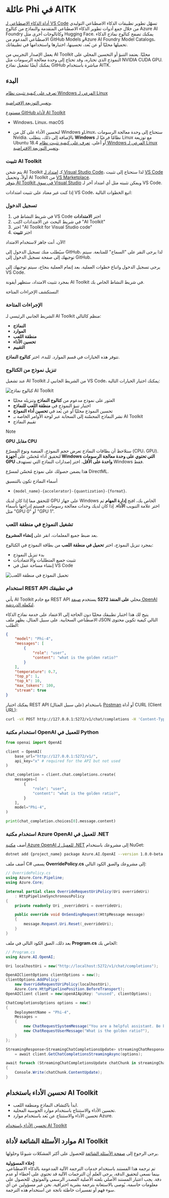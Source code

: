 # عائلة Phi في AITK

[أداة الذكاء الاصطناعي لـ VS Code](https://marketplace.visualstudio.com/items?itemName=ms-windows-ai-studio.windows-ai-studio) تسهّل تطوير تطبيقات الذكاء الاصطناعي التوليدي من خلال جمع أدوات تطوير الذكاء الاصطناعي المتقدمة والنماذج من كتالوج Azure AI Foundry وكاتالوجات أخرى مثل Hugging Face. يمكنك تصفح كتالوج نماذج الذكاء الاصطناعي المدعوم من GitHub Models وAzure AI Foundry Model Catalogs، تحميلها محليًا أو عن بُعد، تحسينها، اختبارها واستخدامها في تطبيقاتك.

يعمل الإصدار التجريبي من AI Toolkit محليًا. يعتمد التنبؤ أو التحسين المحلي على النموذج الذي تختاره، وقد تحتاج إلى وحدة معالجة الرسومات مثل NVIDIA CUDA GPU. يمكنك أيضًا تشغيل نماذج GitHub مباشرة باستخدام AITK.

## البدء

[تعرف على كيفية تثبيت نظام Windows الفرعي لـ Linux](https://learn.microsoft.com/windows/wsl/install?WT.mc_id=aiml-137032-kinfeylo)

و[تغيير التوزيعة الافتراضية](https://learn.microsoft.com/windows/wsl/install#change-the-default-linux-distribution-installed).

[مستودع GitHub لأداة AI Toolkit](https://github.com/microsoft/vscode-ai-toolkit/)

- Windows، Linux، macOS
  
- لتحسين الأداء على كل من Windows وLinux، ستحتاج إلى وحدة معالجة الرسومات Nvidia. بالإضافة إلى ذلك، يتطلب **Windows** نظامًا فرعيًا لـ Linux مع توزيعة Ubuntu 18.4 أو أعلى. [تعرف على كيفية تثبيت نظام Windows الفرعي لـ Linux](https://learn.microsoft.com/windows/wsl/install) و[تغيير التوزيعة الافتراضية](https://learn.microsoft.com/windows/wsl/install#change-the-default-linux-distribution-installed).

### تثبيت AI Toolkit

يتم شحن AI Toolkit كـ [امتداد لـ Visual Studio Code](https://code.visualstudio.com/docs/setup/additional-components#_vs-code-extensions)، لذا ستحتاج إلى تثبيت [VS Code](https://code.visualstudio.com/docs/setup/windows?WT.mc_id=aiml-137032-kinfeylo) أولاً، وتحميل AI Toolkit من [VS Marketplace](https://marketplace.visualstudio.com/items?itemName=ms-windows-ai-studio.windows-ai-studio).  
[يتوفر AI Toolkit في سوق Visual Studio](https://marketplace.visualstudio.com/items?itemName=ms-windows-ai-studio.windows-ai-studio) ويمكن تثبيته مثل أي امتداد آخر لـ VS Code.

إذا كنت غير معتاد على تثبيت امتدادات VS Code، اتبع الخطوات التالية:

### تسجيل الدخول

1. في شريط النشاط في VS Code اختر **الامتدادات**  
1. في شريط البحث عن الامتدادات اكتب "AI Toolkit"  
1. اختر "AI Toolkit for Visual Studio code"  
1. اختر **تثبيت**  

الآن، أنت جاهز لاستخدام الامتداد!

سيُطلب منك تسجيل الدخول إلى GitHub، لذا يرجى النقر على "السماح" للمتابعة. سيتم توجيهك إلى صفحة تسجيل الدخول إلى GitHub.

يرجى تسجيل الدخول واتباع خطوات العملية. بعد إتمام العملية بنجاح، سيتم توجيهك إلى VS Code.

بمجرد تثبيت الامتداد، ستظهر أيقونة AI Toolkit في شريط النشاط الخاص بك.

لنستكشف الإجراءات المتاحة!

### الإجراءات المتاحة

الشريط الجانبي الرئيسي لـ AI Toolkit منظم كالتالي:

- **النماذج**  
- **الموارد**  
- **منطقة اللعب**  
- **تحسين الأداء**  
- **التقييم**  

تتوفر هذه الخيارات في قسم الموارد. للبدء، اختر **كتالوج النماذج**.

### تنزيل نموذج من الكتالوج

عند تشغيل AI Toolkit من الشريط الجانبي لـ VS Code، يمكنك اختيار الخيارات التالية:

![كتالوج نماذج AI Toolkit](../../../../../translated_images/AItoolkitmodel_catalog.eee6b38a71f628501d730ffe9c2ae69b8f18706e7492ac2371423b045485996e.ar.png)

- العثور على نموذج مدعوم من **كتالوج النماذج** وتنزيله محليًا  
- اختبار تنبؤ النموذج في **منطقة اللعب للنماذج**  
- تحسين النموذج محليًا أو عن بُعد في **تحسين أداء النموذج**  
- نشر النماذج المحسّنة إلى السحابة عبر لوحة الأوامر الخاصة بـ AI Toolkit  
- تقييم النماذج  

> [!NOTE]
>
> **GPU مقابل CPU**
>
> ستلاحظ أن بطاقات النماذج تعرض حجم النموذج، المنصة ونوع المسرّع (CPU، GPU). لتحقيق أداء مُحسّن على **أجهزة Windows التي تحتوي على وحدة معالجة الرسومات GPU واحدة على الأقل**، اختر إصدارات النماذج التي تستهدف Windows فقط.
>
> هذا يضمن حصولك على نموذج مُحسّن لمسرّع DirectML.
>
> أسماء النماذج تكون بالتنسيق
>
> - `{model_name}-{accelerator}-{quantization}-{format}`.
>
>للتحقق مما إذا كان لديك GPU على جهاز Windows الخاص بك، افتح **إدارة المهام** ثم اختر علامة التبويب **الأداء**. إذا كان لديك وحدات معالجة رسومات، فسيتم إدراجها بأسماء مثل "GPU 0" أو "GPU 1".

### تشغيل النموذج في منطقة اللعب

بعد ضبط جميع المعلمات، انقر على **إنشاء المشروع**.

بمجرد تنزيل النموذج، اختر **تحميل في منطقة اللعب** من بطاقة النموذج في الكتالوج:

- بدء تنزيل النموذج  
- تثبيت جميع المتطلبات والاعتماديات  
- إنشاء مساحة عمل في VS Code  

![تحميل النموذج في منطقة اللعب](../../../../../translated_images/AItoolkitload_model_into_playground.e442d8013c65406e69471fb4f8e4e3800505255fe1bd7aa9422f02ee715bad57.ar.png)

### استخدام REST API في تطبيقك

يأتي AI Toolkit مع خادم REST API محلي **على المنفذ 5272** يستخدم [صيغة OpenAI لتكملة الدردشة](https://platform.openai.com/docs/api-reference/chat/create).

يتيح لك هذا اختبار تطبيقك محليًا دون الحاجة إلى الاعتماد على خدمة نماذج الذكاء الاصطناعي السحابية. على سبيل المثال، يظهر ملف JSON التالي كيفية تكوين محتوى الطلب:

```json
{
    "model": "Phi-4",
    "messages": [
        {
            "role": "user",
            "content": "what is the golden ratio?"
        }
    ],
    "temperature": 0.7,
    "top_p": 1,
    "top_k": 10,
    "max_tokens": 100,
    "stream": true
}
```

يمكنك اختبار REST API باستخدام (على سبيل المثال) [Postman](https://www.postman.com/) أو أداة CURL (Client URL):

```bash
curl -vX POST http://127.0.0.1:5272/v1/chat/completions -H 'Content-Type: application/json' -d @body.json
```

### استخدام مكتبة OpenAI للعميل في Python

```python
from openai import OpenAI

client = OpenAI(
    base_url="http://127.0.0.1:5272/v1/", 
    api_key="x" # required for the API but not used
)

chat_completion = client.chat.completions.create(
    messages=[
        {
            "role": "user",
            "content": "what is the golden ratio?",
        }
    ],
    model="Phi-4",
)

print(chat_completion.choices[0].message.content)
```

### استخدام مكتبة Azure OpenAI للعميل في .NET

أضف [مكتبة Azure OpenAI للعميل لـ .NET](https://www.nuget.org/packages/Azure.AI.OpenAI/) إلى مشروعك باستخدام NuGet:

```bash
dotnet add {project_name} package Azure.AI.OpenAI --version 1.0.0-beta.17
```

أضف ملف C# يسمى **OverridePolicy.cs** إلى مشروعك والصق الكود التالي:

```csharp
// OverridePolicy.cs
using Azure.Core.Pipeline;
using Azure.Core;

internal partial class OverrideRequestUriPolicy(Uri overrideUri)
    : HttpPipelineSynchronousPolicy
{
    private readonly Uri _overrideUri = overrideUri;

    public override void OnSendingRequest(HttpMessage message)
    {
        message.Request.Uri.Reset(_overrideUri);
    }
}
```

بعد ذلك، الصق الكود التالي في ملف **Program.cs** الخاص بك:

```csharp
// Program.cs
using Azure.AI.OpenAI;

Uri localhostUri = new("http://localhost:5272/v1/chat/completions");

OpenAIClientOptions clientOptions = new();
clientOptions.AddPolicy(
    new OverrideRequestUriPolicy(localhostUri),
    Azure.Core.HttpPipelinePosition.BeforeTransport);
OpenAIClient client = new(openAIApiKey: "unused", clientOptions);

ChatCompletionsOptions options = new()
{
    DeploymentName = "Phi-4",
    Messages =
    {
        new ChatRequestSystemMessage("You are a helpful assistant. Be brief and succinct."),
        new ChatRequestUserMessage("What is the golden ratio?"),
    }
};

StreamingResponse<StreamingChatCompletionsUpdate> streamingChatResponse
    = await client.GetChatCompletionsStreamingAsync(options);

await foreach (StreamingChatCompletionsUpdate chatChunk in streamingChatResponse)
{
    Console.Write(chatChunk.ContentUpdate);
}
```

## تحسين الأداء باستخدام AI Toolkit

- ابدأ باكتشاف النماذج ومنطقة اللعب.  
- تحسين الأداء والاستنتاج باستخدام موارد الحوسبة المحلية.  
- تحسين الأداء والاستنتاج عن بُعد باستخدام موارد Azure.  

[تحسين الأداء باستخدام AI Toolkit](../../03.FineTuning/Finetuning_VSCodeaitoolkit.md)

## موارد الأسئلة الشائعة لأداة AI Toolkit

يرجى الرجوع إلى [صفحة الأسئلة الشائعة](https://github.com/microsoft/vscode-ai-toolkit/blob/main/archive/QA.md) للحصول على أكثر المشكلات شيوعًا وحلولها.

**إخلاء المسؤولية**:  
تم ترجمة هذا المستند باستخدام خدمات الترجمة الآلية المدعومة بالذكاء الاصطناعي. بينما نسعى لتحقيق الدقة، يرجى العلم أن الترجمات الآلية قد تحتوي على أخطاء أو عدم دقة. يجب اعتبار المستند الأصلي بلغته الأصلية المصدر الرسمي والموثوق. للحصول على معلومات حاسمة، يُوصى بالاستعانة بترجمة بشرية احترافية. نحن غير مسؤولين عن أي سوء فهم أو تفسيرات خاطئة ناتجة عن استخدام هذه الترجمة.